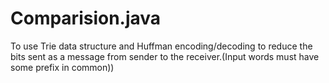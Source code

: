# Comparision.java
To use Trie data structure and Huffman encoding/decoding to reduce the bits sent as a message from sender to the receiver.(Input words must have some prefix in common))
